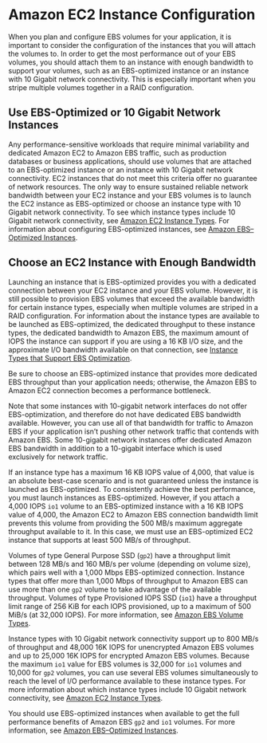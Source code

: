 # Amazon EC2 Instance Configuration<a name="ebs-ec2-config"></a>

When you plan and configure EBS volumes for your application, it is important to consider the configuration of the instances that you will attach the volumes to\. In order to get the most performance out of your EBS volumes, you should attach them to an instance with enough bandwidth to support your volumes, such as an EBS\-optimized instance or an instance with 10 Gigabit network connectivity\. This is especially important when you stripe multiple volumes together in a RAID configuration\.

## Use EBS\-Optimized or 10 Gigabit Network Instances<a name="sustained-reliable-bandwidth"></a>

Any performance\-sensitive workloads that require minimal variability and dedicated Amazon EC2 to Amazon EBS traffic, such as production databases or business applications, should use volumes that are attached to an EBS\-optimized instance or an instance with 10 Gigabit network connectivity\. EC2 instances that do not meet this criteria offer no guarantee of network resources\. The only way to ensure sustained reliable network bandwidth between your EC2 instance and your EBS volumes is to launch the EC2 instance as EBS\-optimized or choose an instance type with 10 Gigabit network connectivity\. To see which instance types include 10 Gigabit network connectivity, see [Amazon EC2 Instance Types](https://aws.amazon.com/ec2/instance-types/)\. For information about configuring EBS\-optimized instances, see [Amazon EBS–Optimized Instances](http://docs.aws.amazon.com/AWSEC2/latest/UserGuide/EBSOptimized.html)\.

## Choose an EC2 Instance with Enough Bandwidth<a name="sufficient-bandwidth"></a>

Launching an instance that is EBS\-optimized provides you with a dedicated connection between your EC2 instance and your EBS volume\. However, it is still possible to provision EBS volumes that exceed the available bandwidth for certain instance types, especially when multiple volumes are striped in a RAID configuration\. For information about the instance types are available to be launched as EBS\-optimized, the dedicated throughput to these instance types, the dedicated bandwidth to Amazon EBS, the maximum amount of IOPS the instance can support if you are using a 16 KB I/O size, and the approximate I/O bandwidth available on that connection, see [Instance Types that Support EBS Optimization](EBSOptimized.md#ebs-optimization-support)\.

Be sure to choose an EBS\-optimized instance that provides more dedicated EBS throughput than your application needs; otherwise, the Amazon EBS to Amazon EC2 connection becomes a performance bottleneck\.

Note that some instances with 10\-gigabit network interfaces do not offer EBS\-optimization, and therefore do not have dedicated EBS bandwidth available\. However, you can use all of that bandwidth for traffic to Amazon EBS if your application isn’t pushing other network traffic that contends with Amazon EBS\. Some 10\-gigabit network instances offer dedicated Amazon EBS bandwidth in addition to a 10\-gigabit interface which is used exclusively for network traffic\.

If an instance type has a maximum 16 KB IOPS value of 4,000, that value is an absolute best\-case scenario and is not guaranteed unless the instance is launched as EBS\-optimized\. To consistently achieve the best performance, you must launch instances as EBS\-optimized\. However, if you attach a 4,000 IOPS `io1` volume to an EBS\-optimized instance with a 16 KB IOPS value of 4,000, the Amazon EC2 to Amazon EBS connection bandwidth limit prevents this volume from providing the 500 MB/s maximum aggregate throughput available to it\. In this case, we must use an EBS\-optimized EC2 instance that supports at least 500 MB/s of throughput\.

Volumes of type General Purpose SSD \(`gp2`\) have a throughput limit between 128 MB/s and 160 MB/s per volume \(depending on volume size\), which pairs well with a 1,000 Mbps EBS\-optimized connection\. Instance types that offer more than 1,000 Mbps of throughput to Amazon EBS can use more than one `gp2` volume to take advantage of the available throughput\. Volumes of type Provisioned IOPS SSD \(`io1`\) have a throughput limit range of 256 KiB for each IOPS provisioned, up to a maximum of 500 MiB/s \(at 32,000 IOPS\)\. For more information, see [Amazon EBS Volume Types](EBSVolumeTypes.md)\.

Instance types with 10 Gigabit network connectivity support up to 800 MB/s of throughput and 48,000 16K IOPS for unencrypted Amazon EBS volumes and up to 25,000 16K IOPS for encrypted Amazon EBS volumes\. Because the maximum `io1` value for EBS volumes is 32,000 for `io1` volumes and 10,000 for `gp2` volumes, you can use several EBS volumes simultaneously to reach the level of I/O performance available to these instance types\. For more information about which instance types include 10 Gigabit network connectivity, see [Amazon EC2 Instance Types](https://aws.amazon.com/ec2/instance-types/)\.

You should use EBS\-optimized instances when available to get the full performance benefits of Amazon EBS `gp2` and `io1` volumes\. For more information, see [Amazon EBS–Optimized Instances](EBSOptimized.md)\.